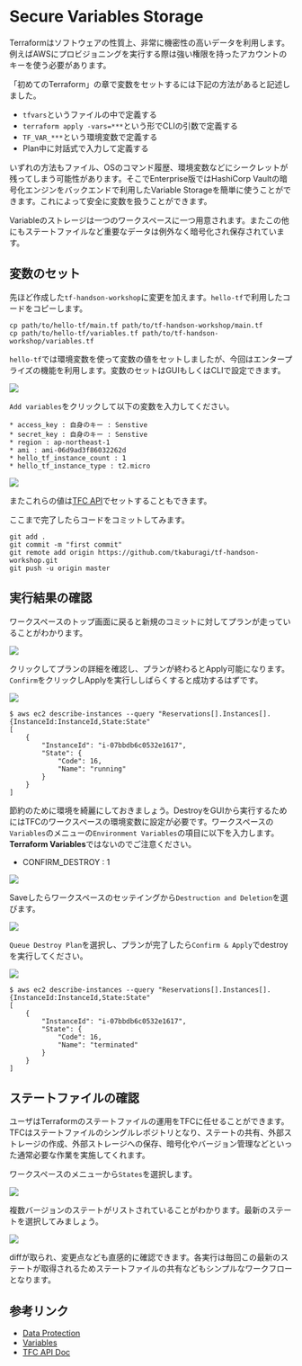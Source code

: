 # Secure Variables Storage

Terraformはソフトウェアの性質上、非常に機密性の高いデータを利用します。例えばAWSにプロビジョニングを実行する際は強い権限を持ったアカウントのキーを使う必要があります。

「初めてのTerraform」の章で変数をセットするには下記の方法があると記述しました。

* `tfvars`というファイルの中で定義する
* `terraform apply -vars=***`という形でCLIの引数で定義する
* `TF_VAR_***`という環境変数で定義する
* Plan中に対話式で入力して定義する

いずれの方法もファイル、OSのコマンド履歴、環境変数などにシークレットが残ってしまう可能性があります。そこでEnterprise版ではHashiCorp Vaultの暗号化エンジンをバックエンドで利用したVariable Storageを簡単に使うことができます。これによって安全に変数を扱うことができます。

Variableのストレージは一つのワークスペースに一つ用意されます。またこの他にもステートファイルなど重要なデータは例外なく暗号化され保存されています。

## 変数のセット

先ほど作成した`tf-handson-workshop`に変更を加えます。`hello-tf`で利用したコードをコピーします。

```shell
cp path/to/hello-tf/main.tf path/to/tf-handson-workshop/main.tf
cp path/to/hello-tf/variables.tf path/to/tf-handson-workshop/variables.tf
```

`hello-tf`では環境変数を使って変数の値をセットしましたが、今回はエンタープライズの機能を利用します。変数のセットはGUIもしくはCLIで設定できます。

<kbd>
  <img src="https://github-image-tkaburagi.s3.ap-northeast-1.amazonaws.com/terraform-workshop/var-1.png">
</kbd>

`Add variables`をクリックして以下の変数を入力してください。

```
* access_key : 自身のキー : Senstive
* secret_key : 自身のキー : Senstive
* region : ap-northeast-1
* ami : ami-06d9ad3f86032262d
* hello_tf_instance_count : 1
* hello_tf_instance_type : t2.micro
```

<kbd>
  <img src="https://github-image-tkaburagi.s3.ap-northeast-1.amazonaws.com/terraform-workshop/var-2.png">
</kbd>

またこれらの値は[TFC API](https://www.terraform.io/docs/cloud/api/variables.html)でセットすることもできます。

ここまで完了したらコードをコミットしてみます。

```shell
git add .
git commit -m "first commit"
git remote add origin https://github.com/tkaburagi/tf-handson-workshop.git
git push -u origin master
```

## 実行結果の確認

ワークスペースのトップ画面に戻ると新規のコミットに対してプランが走っていることがわかります。

<kbd>
  <img src="https://github-image-tkaburagi.s3.ap-northeast-1.amazonaws.com/terraform-workshop/var-3.png">
</kbd>

クリックしてプランの詳細を確認し、プランが終わるとApply可能になります。`Confirm`をクリックしApplyを実行ししばらくすると成功するはずです。

<kbd>
  <img src="https://github-image-tkaburagi.s3.ap-northeast-1.amazonaws.com/terraform-workshop/var-3.png">
</kbd>

```console
$ aws ec2 describe-instances --query "Reservations[].Instances[].{InstanceId:InstanceId,State:State"
[
    {
        "InstanceId": "i-07bbdb6c0532e1617",
        "State": {
            "Code": 16,
            "Name": "running"
        }
    }
]
```

節約のために環境を綺麗にしておきましょう。DestroyをGUIから実行するためにはTFCのワークスペースの環境変数に設定が必要です。ワークスペースの`Variables`のメニューの`Environment Variables`の項目に以下を入力します。**Terraform Variables**ではないのでご注意ください。

* CONFIRM_DESTROY : 1

<kbd>
  <img src="https://github-image-tkaburagi.s3.ap-northeast-1.amazonaws.com/terraform-workshop/var-5.png">
</kbd>

Saveしたらワークスペースのセッテイングから`Destruction and Deletion`を選びます。

<kbd>
  <img src="https://github-image-tkaburagi.s3.ap-northeast-1.amazonaws.com/terraform-workshop/var-6.png">
</kbd>

`Queue Destroy Plan`を選択し、プランが完了したら`Confirm & Apply`でdestroyを実行してください。

<kbd>
  <img src="https://github-image-tkaburagi.s3.ap-northeast-1.amazonaws.com/terraform-workshop/var-7.png">
</kbd>

```console
$ aws ec2 describe-instances --query "Reservations[].Instances[].{InstanceId:InstanceId,State:State"
[
    {
        "InstanceId": "i-07bbdb6c0532e1617",
        "State": {
            "Code": 16,
            "Name": "terminated"
        }
    }
]
```

## ステートファイルの確認

ユーザはTerraformのステートファイルの運用をTFCに任せることができます。TFCはステートファイルのシングルレポジトリとなり、ステートの共有、外部ストレージの作成、外部ストレージへの保存、暗号化やバージョン管理などといった通常必要な作業を実施してくれます。

ワークスペースのメニューから`States`を選択します。

<kbd>
  <img src="https://github-image-tkaburagi.s3.ap-northeast-1.amazonaws.com/terraform-workshop/state-1.png">
</kbd>

複数バージョンのステートがリストされていることがわかります。最新のステートを選択してみましょう。

<kbd>
  <img src="https://github-image-tkaburagi.s3.ap-northeast-1.amazonaws.com/terraform-workshop/state-2.png">
</kbd>

diffが取られ、変更点なども直感的に確認できます。各実行は毎回この最新のステートが取得されるためステートファイルの共有などもシンプルなワークフローとなります。
　
## 参考リンク
* [Data Protection](https://www.terraform.io/docs/enterprise/system-overview/data-security.html)
* [Variables](https://www.terraform.io/docs/cloud/workspaces/variables.html)
* [TFC API Doc](https://www.terraform.io/docs/cloud/api/index.html)